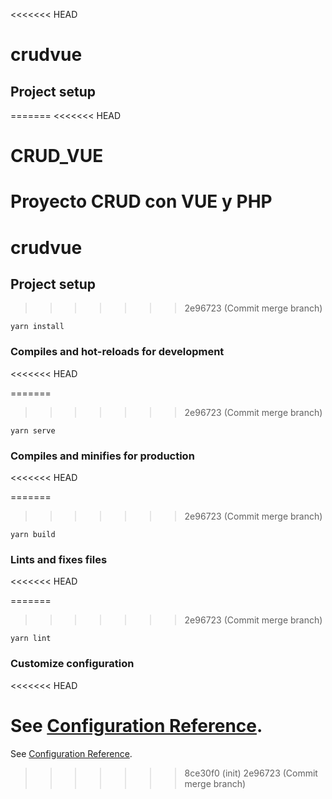 <<<<<<< HEAD
# crudvue

## Project setup

=======
<<<<<<< HEAD
# CRUD_VUE
Proyecto CRUD con VUE y PHP
=======
# crudvue

## Project setup
>>>>>>> 2e96723 (Commit merge branch)
```
yarn install
```

### Compiles and hot-reloads for development
<<<<<<< HEAD

=======
>>>>>>> 2e96723 (Commit merge branch)
```
yarn serve
```

### Compiles and minifies for production
<<<<<<< HEAD

=======
>>>>>>> 2e96723 (Commit merge branch)
```
yarn build
```

### Lints and fixes files
<<<<<<< HEAD

=======
>>>>>>> 2e96723 (Commit merge branch)
```
yarn lint
```

### Customize configuration
<<<<<<< HEAD

See [Configuration Reference](https://cli.vuejs.org/config/).
=======
See [Configuration Reference](https://cli.vuejs.org/config/).
>>>>>>> 8ce30f0 (init)
>>>>>>> 2e96723 (Commit merge branch)
